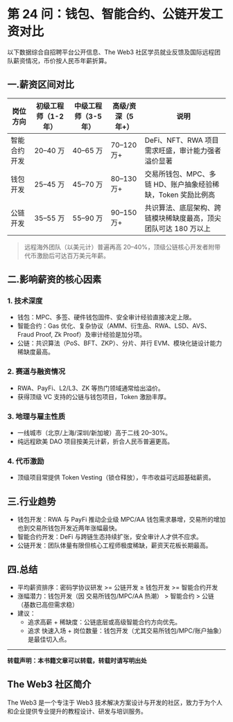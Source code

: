 # 第 24 问：钱包、智能合约、公链开发工资对比

以下数据综合自招聘平台公开信息、The Web3 社区学员就业反馈及国际远程团队薪资情况，币价按人民币年薪折算。

## 一.薪资区间对比
| 岗位方向         | 初级工程师（1-2 年） | 中级工程师（3-5 年） | 高级/资深（5 年+） | 说明 |
|------------------|---------------------|---------------------|-------------------|------|
| 智能合约开发 | 20–40 万           |  40–65 万         |70–120 万+  | DeFi、NFT、RWA 项目需求旺盛，审计能力强者溢价显著 |
| 钱包开发     | 25–45 万          | 45–70 万           |  80–130 万+    |  交易所钱包、MPC、多链 HD、账户抽象经验稀缺，Token 奖励比例高 |
| 公链开发     | 35–55 万          | 55–90 万           | 90–150 万+      | 共识算法、底层架构、跨链模块稀缺度最高，顶尖团队可达 180 万以上 |

> 远程海外团队（以美元计）普遍再高 20–40%，顶级公链核心开发者附带代币激励后可达百万美元年薪。

## 二.影响薪资的核心因素

### 1. 技术深度  
- 钱包：MPC、多签、硬件钱包固件、安全审计经验直接决定上限。  
- 智能合约：Gas 优化、复杂协议（AMM、衍生品、RWA、LSD、AVS、Fraud Proof, Zk Proof）及审计经验是加分项。  
- 公链：共识算法（PoS、BFT、ZKP）、分片、并行 EVM、模块化链设计能力稀缺度最高。

### 2. 赛道与融资情况  
- RWA、PayFi、L2/L3、ZK 等热门领域通常给出溢价。  
- 获得顶级 VC 支持的公链与钱包项目，Token 激励丰厚。

### 3. 地理与雇主性质  
- 一线城市（北京/上海/深圳/新加坡）高于二线 20–30%。  
- 纯远程欧美 DAO 项目按美元计薪，折合人民币普遍更高。
  
### 4. 代币激励  
- 顶级项目常提供 Token Vesting（锁仓释放），牛市收益可远超基础薪资。

## 三.行业趋势
- 钱包开发：RWA 与 PayFi 推动企业级 MPC/AA 钱包需求暴增，交易所的增加也到交易所钱包开发近两年涨幅最快。  
- 智能合约开发：DeFi 与跨链生态持续扩张，安全审计人才供不应求。  
- 公链开发：团队体量有限但核心工程师极度稀缺，薪资天花板长期最高。

## 四.总结
- 平均薪资排序：密码学协议研发 >= 公链开发 ≥ 钱包开发  >= 智能合约开发 
- 涨幅潜力：钱包开发（因 交易所钱包/MPC/AA 热潮） > 智能合约 > 公链（基数已高但需求稳）  
- 建议：
  - 追求高薪 + 稀缺度：公链底层或高级智能合约方向优先。
  - 追求 快速入场 + 岗位数量：钱包开发（尤其交易所钱包/MPC/账户抽象）是最佳切入点。

---

**转载声明：本书籍文章可以转载，转载时请写明出处**

## The Web3 社区简介
The Web3 是一个专注于 Web3 技术解决方案设计与开发的社区，致力于为个人和企业提供专业提升的教程设计、研发与培训服务。
